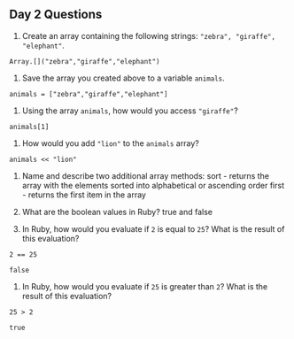 ## Day 2 Questions

1. Create an array containing the following strings: `"zebra", "giraffe", "elephant"`.
```
Array.[]("zebra","giraffe","elephant")
```

1. Save the array you created above to a variable `animals`.
```
animals = ["zebra","giraffe","elephant"]
```

1. Using the array `animals`, how would you access `"giraffe"`?
```
animals[1]
```

1. How would you add `"lion"` to the `animals` array?
```
animals << "lion"
```

1. Name and describe two additional array methods:
sort - returns the array with the elements sorted into alphabetical or ascending order
first - returns the first item in the array

1. What are the boolean values in Ruby?
true and false

1. In Ruby, how would you evaluate if `2` is equal to `25`? What is the result of this evaluation?
```
2 == 25
```
```
false
```

1. In Ruby, how would you evaluate if `25` is greater than `2`? What is the result of this evaluation?
```
25 > 2
```
```
true
```
